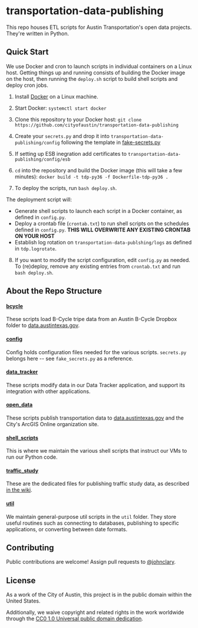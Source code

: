 # transportation-data-publishing

This repo houses ETL scripts for Austin Transportation's open data projects. They're written in Python. 

## Quick Start

We use Docker and cron to launch scripts in individual containers on a Linux host. Getting things up and running consists of building the Docker image on the host, then running the `deploy.sh` script to build shell scripts and deploy cron jobs.

1. Install [Docker](https://docs.docker.com/) on a Linux machine.

2. Start Docker: `systemctl start docker`

3. Clone this repository to your Docker host: `git clone https://github.com/cityofaustin/transportation-data-publishing`
 
4. Create your `secrets.py` and drop it into `transportation-data-publishing/config` following the template in [fake-secrets.py](https://github.com/cityofaustin/transportation-data-publishing/blob/master/config/fake_secrets.py)

5. If setting up ESB inegration add certificates to `transportation-data-publishing/config/esb`

6. `cd` into the repository and build the Docker image (this will take a few minutes): `docker build -t tdp-py36 -f Dockerfile-tdp-py36 .`

7. To deploy the scripts, run `bash deploy.sh`.

The deployment script will:
- Generate shell scripts to launch each script in a Docker container, as defined in `config.py`.
- Deploy a crontab file (`crontab.txt`) to run shell scripts on the schedules defined in `config.py`. **THIS WILL OVERWRITE ANY EXISTING CRONTAB ON YOUR HOST**
- Establish log rotation on `transportation-data-publshing/logs` as defined in `tdp.logrotate`.

8. If you want to modify the script configuration, edit `config.py` as needed. To (re)deploy, remove any existing entries from `crontab.txt` and run `bash deploy.sh`.

## About the Repo Structure

#### [bcycle]()

These scripts load B-Cycle tripe data from an Austin B-Cycle Dropbox folder to [data.austintexas.gov](http://data.austintexas.gov).

#### [config]()

Config holds configuration files needed for the various scripts. `secrets.py` belongs here -- see `fake_secrets.py` as a reference.

#### [data_tracker]()

These scripts modify data in our Data Tracker application, and support its integration with other applications.

#### [open_data]()

These scripts publish transportation data to [data.austintexas.gov](http://data.austintexas.gov) and the City's ArcGIS Online organization site.

#### [shell_scripts]()

This is where we maintain the various shell scripts that instruct our VMs to run our Python code.

#### [traffic_study]()

These are the dedicated files for publishing traffic study data, as described [in the wiki](https://github.com/cityofaustin/transportation-data-publishing/wiki/Traffic-Count-Data-Publishing).

#### [util]()

We maintain general-purpose util scripts in the `util` folder. They store useful routines such as connecting to databases, publishing to specific applications, or converting between date formats.

## Contributing

Public contributions are welcome! Assign pull requests to [@johnclary](http://github.com/johnclary).

## License

As a work of the City of Austin, this project is in the public domain within the United States.

Additionally, we waive copyright and related rights in the work worldwide through the [CC0 1.0 Universal public domain dedication](https://creativecommons.org/publicdomain/zero/1.0/).


